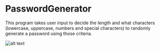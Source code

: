 # PasswordGenerator
This program takes user input to decide the length and what characters (lowercase, uppercase, numbers and special characters) to randomly generate a password using those criteria.


![alt text](https://github.com/vyang9887/vyang9887/blob/main/image.jpg?raw=true)
